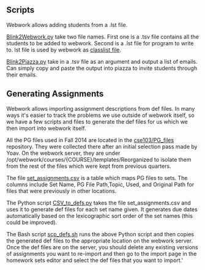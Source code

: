 ## Scripts ##

Webwork allows adding students from a .lst file.

[Blink2Webwork.py](Blink2Webwork.py) take two file names. First one is a .tsv file contains all the students to be added to webwork. Second is a .lst file for program to write to. lst file is used by webwork as [classlist file](http://webwork.maa.org/wiki/Classlist_Files#.VgIaE2TBzRY).

[Blink2Piazza.py](Blink2Piazza.py) take in a .tsv file as an argument and output a list of emails. Can simply copy and paste the output into piazza to invite students through their emails.


## Generating Assignments ##

Webwork allows importing assignment descriptions from def files. In many ways
it's easier to track the problems we use outside of webwork itself, so we have a
few scripts and files to generate the def files for us which we then import into
webwork itself.

All the PG files used in Fall 2014 are located in the
[cse103/PG_files](http://github.com/cse103/PG_files) repository. They were
collected there after an initial selection pass made by Yoav. On the webwork
server, they are under /opt/webwork/courses/{COURSE}/templates/Reorganized
to isolate them from the rest of the files which were kept from previous
quarters.

The file [set_assignments.csv](set_assignments.csv) is a table which maps PG
files to sets. The columns include Set Name, PG File Path,Topic, Used, and
Original Path for files that were previously in other locations.

The Python script [CSV_to_defs.py](CSV_to_defs.py) takes the file
set_assignments.csv and uses it to generate def files for each set name given.
It generates due dates automatically based on the lexicographic sort order of
the set names (this could be improved).

The Bash script [scp_defs.sh](scp_defs.sh) runs the above Python script and then
copies the generated def files to the appropriate location on the webwork server.
Once the def files are on the server, you should delete any existing versions of
assignments you want to re-import and then go to the import page in the homework
sets editor and select the def files that you want to import.'
